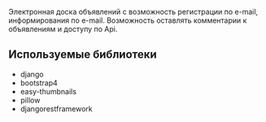Электронная доска объявлений с возможность регистрации по e-mail, информирования по e-mail. Возможность оставлять комментарии к объявлениям и доступу по Api.

## Используемые библиотеки ##
 - django
 - bootstrap4
 - easy-thumbnails
 - pillow
 - djangorestframework
